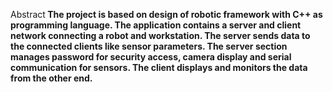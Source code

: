 Abstract<b/>
The project is based on design of robotic framework with C++ as programming
language. The application contains a <strong>server and client network</strong> connecting a robot
and workstation. The server sends data to the connected clients like sensor
parameters. The server section manages password for <strong>security access, camera
display and serial communication for sensors.</strong> The client displays and monitors the
data from the other end.
